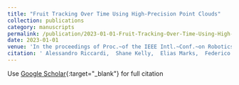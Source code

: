 ```yaml
---
title: "Fruit Tracking Over Time Using High-Precision Point Clouds"
collection: publications
category: manuscripts 
permalink: /publication/2023-01-01-Fruit-Tracking-Over-Time-Using-High-Precision-Point-Clouds
date: 2023-01-01
venue: 'In the proceedings of Proc.~of the IEEE Intl.~Conf.~on Robotics &amp; Automation (ICRA)'
citation: ' Alessandro Riccardi,  Shane Kelly,  Elias Marks,  Federico Magistri,  Tiziano Guadagnino,  Jens Behley,  Maren Bennewitz,  Cyrill Stachniss, &quot;Fruit Tracking Over Time Using High-Precision Point Clouds.&quot; In the proceedings of Proc.~of the IEEE Intl.~Conf.~on Robotics &amp;amp; Automation (ICRA), 2023.'
---
```

Use [Google Scholar](https://scholar.google.com/scholar?q=Fruit+Tracking+Over+Time+Using+High+Precision+Point+Clouds){:target="_blank"} for full citation